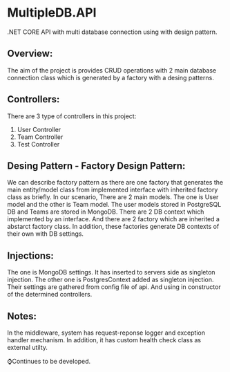 # MultipleDB.API
.NET CORE API with multi database connection using with design pattern.


## Overview:
The aim of the project is provides CRUD operations with 2 main database connection class which is generated by a factory with a desing patterns.

## Controllers:

There are 3 type of controllers in this project:

1. User Controller
2. Team Controller
3. Test Controller

## Desing Pattern - Factory Design Pattern:
We can describe factory pattern as there are one factory that generates the main entity/model class from implemented interface with inherited factory class as briefly.
In our scenario, There are 2 main models. The one is User model and the other is Team model. The user models stored in PostgreSQL DB and Teams are stored in MongoDB.
There are 2 DB context which implemented by an interface. And there are 2 factory which are inherited a abstarct factory class. In addition, these factories generate DB contexts of their own with DB settings.


## Injections:

The one is MongoDB settings. It has inserted to servers side as singleton injection. The other one is PostgresContext added as singleton injection. Their settings are gathered from config file of api.
And using in constructor of the determined controllers.


## Notes:

In the middleware, system has request-reponse logger and exception handler mechanism. In addition, it has custom health check class as external utilty.



⌚️Continues to be developed.
